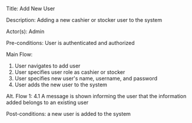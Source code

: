 Title: Add New User

Description: Adding a new cashier or stocker user to the system

Actor(s): Admin

Pre-conditions: User is authenticated and authorized

Main Flow:
1. User navigates to add user
2. User specifies user role as cashier or stocker
3. User specifies new user's name, username, and password
4. User adds the new user to the system

Alt. Flow 1:
4.1 A message is shown informing the user that the information added belongs to an existing user

Post-conditions: a new user is added to the system
